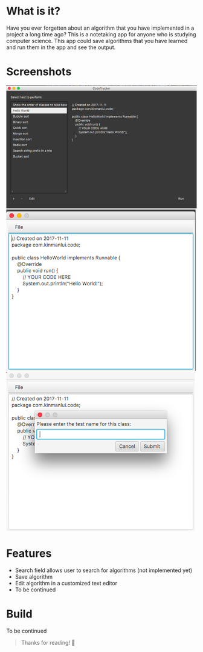 # What is it?
Have you ever forgetten about an algorithm that you have implemented in a project a long time ago? This is a notetaking app for anyone who is studying computer science. This app could save algorithms that you have learned and run them in the app and see the output. 

# Screenshots 
<img src="docs/code-tracker-main.png" />
<img src="docs/code-tracker-editor.png" />
<img src="docs/code-tracker-testname.png" />

# Features 
- Search field allows user to search for algorithms (not implemented yet) 
- Save algorithm
- Edit algorithm in a customized text editor 
- To be continued 

# Build 
To be continued 

> Thanks for reading! :raised_hands:
